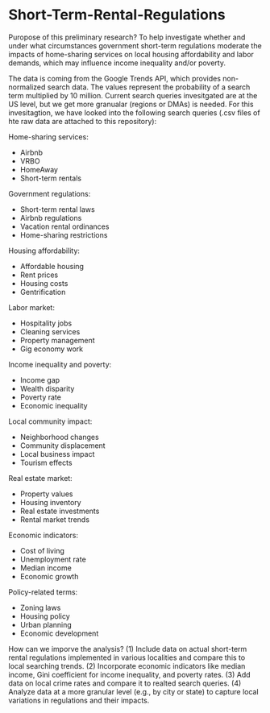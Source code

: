 # Short-Term-Rental-Regulations

Puropose of this preliminary research? To help investigate whether and under what circumstances government short-term regulations moderate the impacts of home-sharing services on local housing affordability and labor demands, which may influence income inequality and/or poverty.

The data is coming from the Google Trends API, which provides non-normalized search data. The values represent the probability of a search term multiplied by 10 million. Current search queries invesitgated are at the US level, but we get more granualar (regions or DMAs) is needed. For this invesitagtion, we have looked into the following search queries (.csv files of hte raw data are attached to this repository):

Home-sharing services:
  - Airbnb
  - VRBO
  - HomeAway
  - Short-term rentals

Government regulations:
  - Short-term rental laws
  - Airbnb regulations
  - Vacation rental ordinances
  - Home-sharing restrictions

Housing affordability:
  - Affordable housing
  - Rent prices
  - Housing costs
  - Gentrification

Labor market:
  - Hospitality jobs
  - Cleaning services
  - Property management
  - Gig economy work

Income inequality and poverty:
  - Income gap
  - Wealth disparity
  - Poverty rate
  - Economic inequality

Local community impact:
  - Neighborhood changes
  - Community displacement
  - Local business impact
  - Tourism effects

Real estate market:
  - Property values
  - Housing inventory
  - Real estate investments
  - Rental market trends

Economic indicators:
  - Cost of living
  - Unemployment rate
  - Median income
  - Economic growth

Policy-related terms:
  - Zoning laws
  - Housing policy
  - Urban planning
  - Economic development

How can we imporve the analysis? 
(1) Include data on actual short-term rental regulations implemented in various localities and compare this to local searching trends. 
(2) Incorporate economic indicators like median income, Gini coefficient for income inequality, and poverty rates.
(3) Add data on local crime rates and compare it to realted search queries. 
(4) Analyze data at a more granular level (e.g., by city or state) to capture local variations in regulations and their impacts.
